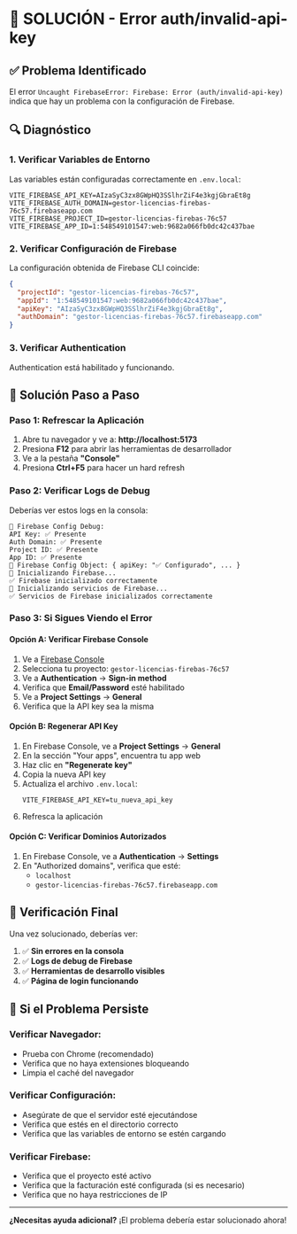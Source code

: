 # 🔧 SOLUCIÓN - Error auth/invalid-api-key

## ✅ Problema Identificado

El error `Uncaught FirebaseError: Firebase: Error (auth/invalid-api-key)` indica que hay un problema con la configuración de Firebase.

## 🔍 Diagnóstico

### **1. Verificar Variables de Entorno**
Las variables están configuradas correctamente en `.env.local`:
```
VITE_FIREBASE_API_KEY=AIzaSyC3zx8GWpHQ3SSlhrZiF4e3kgjGbraEt8g
VITE_FIREBASE_AUTH_DOMAIN=gestor-licencias-firebas-76c57.firebaseapp.com
VITE_FIREBASE_PROJECT_ID=gestor-licencias-firebas-76c57
VITE_FIREBASE_APP_ID=1:548549101547:web:9682a066fb0dc42c437bae
```

### **2. Verificar Configuración de Firebase**
La configuración obtenida de Firebase CLI coincide:
```json
{
  "projectId": "gestor-licencias-firebas-76c57",
  "appId": "1:548549101547:web:9682a066fb0dc42c437bae",
  "apiKey": "AIzaSyC3zx8GWpHQ3SSlhrZiF4e3kgjGbraEt8g",
  "authDomain": "gestor-licencias-firebas-76c57.firebaseapp.com"
}
```

### **3. Verificar Authentication**
Authentication está habilitado y funcionando.

## 🚀 Solución Paso a Paso

### **Paso 1: Refrescar la Aplicación**
1. Abre tu navegador y ve a: **http://localhost:5173**
2. Presiona **F12** para abrir las herramientas de desarrollador
3. Ve a la pestaña **"Console"**
4. Presiona **Ctrl+F5** para hacer un hard refresh

### **Paso 2: Verificar Logs de Debug**
Deberías ver estos logs en la consola:
```
🔧 Firebase Config Debug:
API Key: ✅ Presente
Auth Domain: ✅ Presente
Project ID: ✅ Presente
App ID: ✅ Presente
🔧 Firebase Config Object: { apiKey: "✅ Configurado", ... }
🔧 Inicializando Firebase...
✅ Firebase inicializado correctamente
🔧 Inicializando servicios de Firebase...
✅ Servicios de Firebase inicializados correctamente
```

### **Paso 3: Si Sigues Viendo el Error**

#### **Opción A: Verificar Firebase Console**
1. Ve a [Firebase Console](https://console.firebase.google.com/)
2. Selecciona tu proyecto: `gestor-licencias-firebas-76c57`
3. Ve a **Authentication** → **Sign-in method**
4. Verifica que **Email/Password** esté habilitado
5. Ve a **Project Settings** → **General**
6. Verifica que la API key sea la misma

#### **Opción B: Regenerar API Key**
1. En Firebase Console, ve a **Project Settings** → **General**
2. En la sección "Your apps", encuentra tu app web
3. Haz clic en **"Regenerate key"**
4. Copia la nueva API key
5. Actualiza el archivo `.env.local`:
   ```
   VITE_FIREBASE_API_KEY=tu_nueva_api_key
   ```
6. Refresca la aplicación

#### **Opción C: Verificar Dominios Autorizados**
1. En Firebase Console, ve a **Authentication** → **Settings**
2. En "Authorized domains", verifica que esté:
   - `localhost`
   - `gestor-licencias-firebas-76c57.firebaseapp.com`

## 🎯 Verificación Final

Una vez solucionado, deberías ver:
1. ✅ **Sin errores en la consola**
2. ✅ **Logs de debug de Firebase**
3. ✅ **Herramientas de desarrollo visibles**
4. ✅ **Página de login funcionando**

## 🔧 Si el Problema Persiste

### **Verificar Navegador:**
- Prueba con Chrome (recomendado)
- Verifica que no haya extensiones bloqueando
- Limpia el caché del navegador

### **Verificar Configuración:**
- Asegúrate de que el servidor esté ejecutándose
- Verifica que estés en el directorio correcto
- Verifica que las variables de entorno se estén cargando

### **Verificar Firebase:**
- Verifica que el proyecto esté activo
- Verifica que la facturación esté configurada (si es necesario)
- Verifica que no haya restricciones de IP

---

**¿Necesitas ayuda adicional?** ¡El problema debería estar solucionado ahora!

